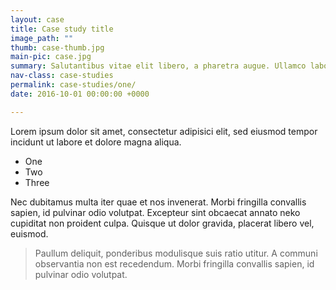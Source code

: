 ```yaml
---
layout: case
title: Case study title
image_path: ""
thumb: case-thumb.jpg
main-pic: case.jpg
summary: Salutantibus vitae elit libero, a pharetra augue. Ullamco laboris nisi ut aliquid ex ea commodi consequat. Idque Caesaris facere voluntate liceret sese habere.
nav-class: case-studies
permalink: case-studies/one/
date: 2016-10-01 00:00:00 +0000

---
```


Lorem ipsum dolor sit amet, consectetur adipisici elit, sed eiusmod tempor incidunt ut labore et dolore magna aliqua.

* One
* Two
* Three

Nec dubitamus multa iter quae et nos invenerat. Morbi fringilla convallis sapien, id pulvinar odio volutpat. Excepteur sint obcaecat annato neko cupiditat non proident culpa. Quisque ut dolor gravida, placerat libero vel, euismod.

> Paullum deliquit, ponderibus modulisque suis ratio utitur. A communi observantia non est recedendum. Morbi fringilla convallis sapien, id pulvinar odio volutpat.
